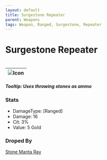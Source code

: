 ```yaml
---
layout: default
title: Surgestone Repeater
parent: Weapons
tags: Weapon, Ranged, Surgestone, Repeater
---
```


# Surgestone Repeater
#
| ![Icon](https://raw.githubusercontent.com/RickLugtigheid/SupernovaMod/main/Items/Weapons/PreHardmode/SurgestoneRepeater.png) |
| ------ |

##### Tooltip: *Uses throwing stones as ammo*

### Stats
- DamageType: [Ranged]
- Damage: 16
- Cit: 3%
- Value: 5 Gold

### Droped By
[Stone Manta Ray](https://ricklugtigheid.github.io/SupernovaMod/docs/npcs/bosses/stone_manta_ray)